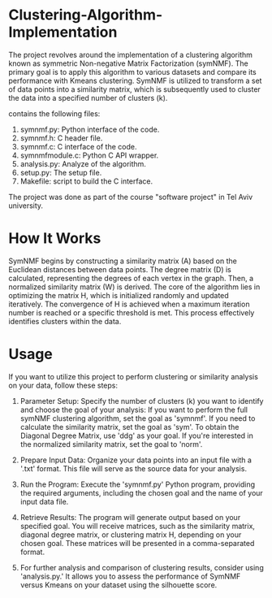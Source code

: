 # Clustering-Algorithm-Implementation

The project revolves around the implementation of a clustering algorithm known as symmetric Non-negative Matrix Factorization (symNMF).
The primary goal is to apply this algorithm to various datasets and compare its performance with Kmeans clustering.
SymNMF is utilized to transform a set of data points into a similarity matrix, which is subsequently used to cluster the data into a specified number of clusters (k).

contains the following files:
1. symnmf.py: Python interface of the code.
2. symnmf.h: C header file.
3. symnmf.c: C interface of the code.
4. symnmfmodule.c: Python C API wrapper.
5. analysis.py: Analyze of the algorithm.
6. setup.py: The setup file.
7. Makefile: script to build the C interface.

The project was done as part of the course "software project" in Tel Aviv university.

# How It Works

SymNMF begins by constructing a similarity matrix (A) based on the Euclidean distances between data points.
The degree matrix (D) is calculated, representing the degrees of each vertex in the graph.
Then, a normalized similarity matrix (W) is derived.
The core of the algorithm lies in optimizing the matrix H, which is initialized randomly and updated iteratively.
The convergence of H is achieved when a maximum iteration number is reached or a specific threshold is met.
This process effectively identifies clusters within the data.

# Usage

If you want to utilize this project to perform clustering or similarity analysis on your data, follow these steps:

1. Parameter Setup: Specify the number of clusters (k) you want to identify and choose the goal of your analysis:
    If you want to perform the full symNMF clustering algorithm, set the goal as 'symnmf'.
    If you need to calculate the similarity matrix, set the goal as 'sym'.
    To obtain the Diagonal Degree Matrix, use 'ddg' as your goal.
    If you're interested in the normalized similarity matrix, set the goal to 'norm'.

2. Prepare Input Data: Organize your data points into an input file with a '.txt' format.
   This file will serve as the source data for your analysis.

3. Run the Program: Execute the 'symnmf.py' Python program, providing the required arguments, including the chosen goal and the name of your input data file.

4. Retrieve Results: The program will generate output based on your specified goal.
   You will receive matrices, such as the similarity matrix, diagonal degree matrix, or clustering matrix H, depending on your chosen goal.
   These matrices will be presented in a comma-separated format.

5. For further analysis and comparison of clustering results, consider using 'analysis.py.'
   It allows you to assess the performance of SymNMF versus Kmeans on your dataset using the silhouette score.
